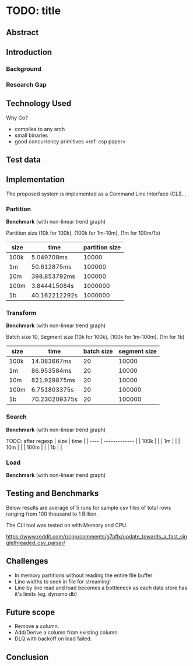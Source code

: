 # TODO: title

## Abstract

## Introduction

### Background

### Research Gap

## Technology Used

Why Go?

- compiles to any arch
- small binaries
- good concurrency primitives
  <ref: csp paper>

## Test data

## Implementation

The proposed system is implemented as a Command Line Interface (CLI)...

### Partition

**Benchmark** (with non-linear trend graph)

Partition size (10k for 100k), (100k for 1m-10m), (1m for 100m/1b)

| size | time          | partition size |
| ---- | ------------- | -------------- |
| 100k | 5.049708ms    | 10000          |
| 1m   | 50.612875ms   | 100000         |
| 10m  | 398.853792ms  | 100000         |
| 100m | 3.844415084s  | 1000000        |
| 1b   | 40.162212292s | 1000000        |

### Transform

**Benchmark** (with non-linear trend graph)

Batch size 10, Segment size (10k for 100k), (100k for 1m-100m), (1m for 1b)

| size | time          | batch size | segment size |
| ---- | ------------- | ---------- | ------------ |
| 100k | 14.083667ms   | 20         | 10000        |
| 1m   | 86.953584ms   | 20         | 10000        |
| 10m  | 821.929875ms  | 20         | 10000        |
| 100m | 6.751803375s  | 20         | 100000       |
| 1b   | 70.230209375s | 20         | 100000       |

### Search

**Benchmark** (with non-linear trend graph)

TODO: after regexp
| size | time |
| ---- | ------------- |
| 100k | |
| 1m | |
| 10m | |
| 100m | |
| 1b | |

### Load

**Benchmark** (with non-linear trend graph)

## Testing and Benchmarks

Below results are average of 5 runs for sample csv files of total rows ranging from 100 thousand to 1 Billion.

The CLI tool was tested on <machine> with <memory> Memory and <cpu> CPU.

https://www.reddit.com/r/cpp/comments/g7aflx/update_towards_a_fast_singlethreaded_csv_parser/

## Challenges

- In memory partitions without reading the entire file buffer
- Line widths to seek in file for streaming!
- Line by line read and load becomes a bottleneck as each data store has it's limits (eg. dynamo db)

## Future scope

- Remove a column.
- Add/Derive a column from existing column.
- DLQ with backoff on load failed.

## Conclusion
